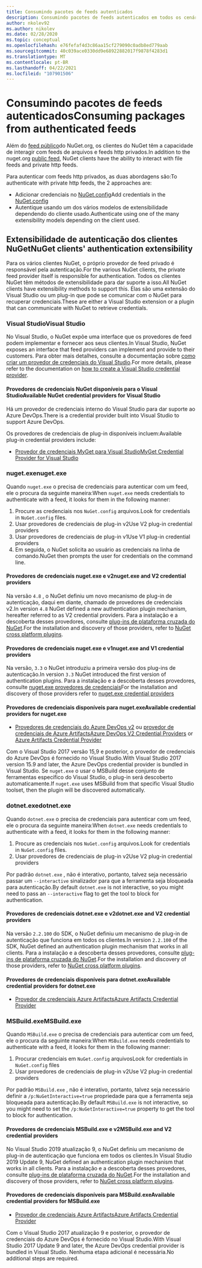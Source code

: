 ```yaml
---
title: Consumindo pacotes de feeds autenticados
description: Consumindo pacotes de feeds autenticados em todos os cenários de cliente NuGet
author: nkolev92
ms.author: nikolev
ms.date: 02/28/2020
ms.topic: conceptual
ms.openlocfilehash: e76fefaf4d3c86aa15cf279090c0adb8ed779aab
ms.sourcegitcommit: 40c039ace0330dd9e68922882017f9878f4283d1
ms.translationtype: MT
ms.contentlocale: pt-BR
ms.lasthandoff: 04/22/2021
ms.locfileid: "107901506"
---
```

# <a name="consuming-packages-from-authenticated-feeds"></a><span data-ttu-id="e31b0-103">Consumindo pacotes de feeds autenticados</span><span class="sxs-lookup"><span data-stu-id="e31b0-103">Consuming packages from authenticated feeds</span></span>

<span data-ttu-id="e31b0-104">Além do [feed público](https://api.nuget.org/v3/index.json)do NuGet.org, os clientes do NuGet têm a capacidade de interagir com feeds de arquivos e feeds http privados.</span><span class="sxs-lookup"><span data-stu-id="e31b0-104">In addition to the nuget.org [public feed](https://api.nuget.org/v3/index.json), NuGet clients have the ability to interact with file feeds and private http feeds.</span></span>


<span data-ttu-id="e31b0-105">Para autenticar com feeds http privados, as duas abordagens são:</span><span class="sxs-lookup"><span data-stu-id="e31b0-105">To authenticate with private http feeds, the 2 approaches are:</span></span>

* <span data-ttu-id="e31b0-106">Adicionar credenciais no [NuGet.config](../reference/nuget-config-file.md#packagesourcecredentials)</span><span class="sxs-lookup"><span data-stu-id="e31b0-106">Add credentials in the [NuGet.config](../reference/nuget-config-file.md#packagesourcecredentials)</span></span>
* <span data-ttu-id="e31b0-107">Autentique usando um dos vários modelos de extensibilidade dependendo do cliente usado.</span><span class="sxs-lookup"><span data-stu-id="e31b0-107">Authenticate using one of the many extensibility models depending on the client used.</span></span>

## <a name="nuget-clients-authentication-extensibility"></a><span data-ttu-id="e31b0-108">Extensibilidade de autenticação dos clientes NuGet</span><span class="sxs-lookup"><span data-stu-id="e31b0-108">NuGet clients' authentication extensibility</span></span>

<span data-ttu-id="e31b0-109">Para os vários clientes NuGet, o próprio provedor de feed privado é responsável pela autenticação.</span><span class="sxs-lookup"><span data-stu-id="e31b0-109">For the various NuGet clients, the private feed provider itself is responsible for authentication.</span></span>
<span data-ttu-id="e31b0-110">Todos os clientes NuGet têm métodos de extensibilidade para dar suporte a isso.</span><span class="sxs-lookup"><span data-stu-id="e31b0-110">All NuGet clients have extensibility methods to support this.</span></span> <span data-ttu-id="e31b0-111">Elas são uma extensão do Visual Studio ou um plug-in que pode se comunicar com o NuGet para recuperar credenciais.</span><span class="sxs-lookup"><span data-stu-id="e31b0-111">These are either a Visual Studio extension or a plugin that can communicate with NuGet to retrieve credentials.</span></span>

### <a name="visual-studio"></a><span data-ttu-id="e31b0-112">Visual Studio</span><span class="sxs-lookup"><span data-stu-id="e31b0-112">Visual Studio</span></span>

<span data-ttu-id="e31b0-113">No Visual Studio, o NuGet expõe uma interface que os provedores de feed podem implementar e fornecer aos seus clientes.</span><span class="sxs-lookup"><span data-stu-id="e31b0-113">In Visual Studio, NuGet exposes an interface that feed providers can implement and provide to their customers.</span></span> <span data-ttu-id="e31b0-114">Para obter mais detalhes, consulte a documentação sobre [como criar um provedor de credenciais do Visual Studio](../reference/extensibility/NuGet-Credential-Providers-for-Visual-Studio.md).</span><span class="sxs-lookup"><span data-stu-id="e31b0-114">For more details, please refer to the documentation on [how to create a Visual Studio credential provider](../reference/extensibility/NuGet-Credential-Providers-for-Visual-Studio.md).</span></span>

#### <a name="available-nuget-credential-providers-for-visual-studio"></a><span data-ttu-id="e31b0-115">Provedores de credenciais NuGet disponíveis para o Visual Studio</span><span class="sxs-lookup"><span data-stu-id="e31b0-115">Available NuGet credential providers for Visual Studio</span></span>

<span data-ttu-id="e31b0-116">Há um provedor de credenciais interno do Visual Studio para dar suporte ao Azure DevOps.</span><span class="sxs-lookup"><span data-stu-id="e31b0-116">There is a credential provider built into Visual Studio to support Azure DevOps.</span></span>


<span data-ttu-id="e31b0-117">Os provedores de credenciais de plug-in disponíveis incluem:</span><span class="sxs-lookup"><span data-stu-id="e31b0-117">Available plug-in credential providers include:</span></span>

* [<span data-ttu-id="e31b0-118">Provedor de credenciais MyGet para Visual Studio</span><span class="sxs-lookup"><span data-stu-id="e31b0-118">MyGet Credential Provider for Visual Studio</span></span>](http://docs.myget.org/docs/reference/credential-provider-for-visual-studio)

### <a name="nugetexe"></a><span data-ttu-id="e31b0-119">nuget.exe</span><span class="sxs-lookup"><span data-stu-id="e31b0-119">nuget.exe</span></span>

<span data-ttu-id="e31b0-120">Quando `nuget.exe` o precisa de credenciais para autenticar com um feed, ele o procura da seguinte maneira:</span><span class="sxs-lookup"><span data-stu-id="e31b0-120">When `nuget.exe` needs credentials to authenticate with a feed, it looks for them in the following manner:</span></span>

1. <span data-ttu-id="e31b0-121">Procure as credenciais nos `NuGet.config` arquivos.</span><span class="sxs-lookup"><span data-stu-id="e31b0-121">Look for credentials in `NuGet.config` files.</span></span>
1. <span data-ttu-id="e31b0-122">Usar provedores de credenciais de plug-in v2</span><span class="sxs-lookup"><span data-stu-id="e31b0-122">Use V2 plug-in credential providers</span></span>
1. <span data-ttu-id="e31b0-123">Usar provedores de credenciais de plug-in v1</span><span class="sxs-lookup"><span data-stu-id="e31b0-123">Use V1 plug-in credential providers</span></span>
1. <span data-ttu-id="e31b0-124">Em seguida, o NuGet solicita ao usuário as credenciais na linha de comando.</span><span class="sxs-lookup"><span data-stu-id="e31b0-124">NuGet then prompts the user for credentials on the command line.</span></span>

#### <a name="nugetexe-and-v2-credential-providers"></a><span data-ttu-id="e31b0-125">Provedores de credenciais nuget.exe e v2</span><span class="sxs-lookup"><span data-stu-id="e31b0-125">nuget.exe and V2 credential providers</span></span>

<span data-ttu-id="e31b0-126">Na versão `4.8` , o NuGet definiu um novo mecanismo de plug-in de autenticação, daqui em diante, chamado de provedores de credenciais v2.</span><span class="sxs-lookup"><span data-stu-id="e31b0-126">In version `4.8` NuGet defined a new authentication plugin mechanism, hereafter referred to as V2 credential providers.</span></span>
<span data-ttu-id="e31b0-127">Para a instalação e a descoberta desses provedores, consulte [plug-ins de plataforma cruzada do NuGet](../reference/extensibility/NuGet-Cross-Platform-Plugins.md#plugin-installation-and-discovery).</span><span class="sxs-lookup"><span data-stu-id="e31b0-127">For the installation and discovery of those providers, refer to [NuGet cross platform plugins](../reference/extensibility/NuGet-Cross-Platform-Plugins.md#plugin-installation-and-discovery).</span></span>

#### <a name="nugetexe-and-v1-credential-providers"></a><span data-ttu-id="e31b0-128">Provedores de credenciais nuget.exe e v1</span><span class="sxs-lookup"><span data-stu-id="e31b0-128">nuget.exe and V1 credential providers</span></span>

<span data-ttu-id="e31b0-129">Na versão, `3.3` o NuGet introduziu a primeira versão dos plug-ins de autenticação.</span><span class="sxs-lookup"><span data-stu-id="e31b0-129">In version `3.3` NuGet introduced the first version of authentication plugins.</span></span>
<span data-ttu-id="e31b0-130">Para a instalação e a descoberta desses provedores, consulte [nuget.exe provedores de credenciais](../reference/extensibility/nuget-exe-Credential-Providers.md#nugetexe-credential-provider-discovery)</span><span class="sxs-lookup"><span data-stu-id="e31b0-130">For the installation and discovery of those providers refer to [nuget.exe credential providers](../reference/extensibility/nuget-exe-Credential-Providers.md#nugetexe-credential-provider-discovery)</span></span>

#### <a name="available-credential-providers-for-nugetexe"></a><span data-ttu-id="e31b0-131">Provedores de credenciais disponíveis para nuget.exe</span><span class="sxs-lookup"><span data-stu-id="e31b0-131">Available credential providers for nuget.exe</span></span>

* <span data-ttu-id="e31b0-132">[Provedores de credenciais do Azure DevOps v2](/azure/devops/artifacts/nuget/nuget-exe#add-a-feed-to-nuget-482-or-later) ou [provedor de credenciais de Azure Artifacts](https://github.com/microsoft/artifacts-credprovider)</span><span class="sxs-lookup"><span data-stu-id="e31b0-132">[Azure DevOps V2 Credential Providers](/azure/devops/artifacts/nuget/nuget-exe#add-a-feed-to-nuget-482-or-later) or [Azure Artifacts Credential Provider](https://github.com/microsoft/artifacts-credprovider)</span></span>

<span data-ttu-id="e31b0-133">Com o Visual Studio 2017 versão 15,9 e posterior, o provedor de credenciais do Azure DevOps é fornecido no Visual Studio.</span><span class="sxs-lookup"><span data-stu-id="e31b0-133">With Visual Studio 2017 version 15.9 and later, the Azure DevOps credential provider is bundled in Visual Studio.</span></span>
<span data-ttu-id="e31b0-134">Se `nuget.exe` o usar o MSBuild desse conjunto de ferramentas específico do Visual Studio, o plug-in será descoberto automaticamente.</span><span class="sxs-lookup"><span data-stu-id="e31b0-134">If `nuget.exe` uses MSBuild from that specific Visual Studio toolset, then the plugin will be discovered automatically.</span></span>

### <a name="dotnetexe"></a><span data-ttu-id="e31b0-135">dotnet.exe</span><span class="sxs-lookup"><span data-stu-id="e31b0-135">dotnet.exe</span></span>

<span data-ttu-id="e31b0-136">Quando `dotnet.exe` o precisa de credenciais para autenticar com um feed, ele o procura da seguinte maneira:</span><span class="sxs-lookup"><span data-stu-id="e31b0-136">When `dotnet.exe` needs credentials to authenticate with a feed, it looks for them in the following manner:</span></span>

1. <span data-ttu-id="e31b0-137">Procure as credenciais nos `NuGet.config` arquivos.</span><span class="sxs-lookup"><span data-stu-id="e31b0-137">Look for credentials in `NuGet.config` files.</span></span>
1. <span data-ttu-id="e31b0-138">Usar provedores de credenciais de plug-in v2</span><span class="sxs-lookup"><span data-stu-id="e31b0-138">Use V2 plug-in credential providers</span></span>

<span data-ttu-id="e31b0-139">Por padrão `dotnet.exe` , não é interativo, portanto, talvez seja necessário passar um `--interactive` sinalizador para que a ferramenta seja bloqueada para autenticação.</span><span class="sxs-lookup"><span data-stu-id="e31b0-139">By default `dotnet.exe` is not interactive, so you might need to pass an `--interactive` flag to get the tool to block for authentication.</span></span>

#### <a name="dotnetexe-and-v2-credential-providers"></a><span data-ttu-id="e31b0-140">Provedores de credenciais dotnet.exe e v2</span><span class="sxs-lookup"><span data-stu-id="e31b0-140">dotnet.exe and V2 credential providers</span></span>

<span data-ttu-id="e31b0-141">Na versão `2.2.100` do SDK, o NuGet definiu um mecanismo de plug-in de autenticação que funciona em todos os clientes.</span><span class="sxs-lookup"><span data-stu-id="e31b0-141">In version `2.2.100` of the SDK, NuGet defined an authentication plugin mechanism that works in all clients.</span></span>
<span data-ttu-id="e31b0-142">Para a instalação e a descoberta desses provedores, consulte [plug-ins de plataforma cruzada do NuGet](../reference/extensibility/NuGet-Cross-Platform-Plugins.md#plugin-installation-and-discovery).</span><span class="sxs-lookup"><span data-stu-id="e31b0-142">For the installation and discovery of those providers, refer to [NuGet cross platform plugins](../reference/extensibility/NuGet-Cross-Platform-Plugins.md#plugin-installation-and-discovery).</span></span>

#### <a name="available-credential-providers-for-dotnetexe"></a><span data-ttu-id="e31b0-143">Provedores de credenciais disponíveis para dotnet.exe</span><span class="sxs-lookup"><span data-stu-id="e31b0-143">Available credential providers for dotnet.exe</span></span>

* [<span data-ttu-id="e31b0-144">Provedor de credenciais Azure Artifacts</span><span class="sxs-lookup"><span data-stu-id="e31b0-144">Azure Artifacts Credential Provider</span></span>](https://github.com/microsoft/artifacts-credprovider)

### <a name="msbuildexe"></a><span data-ttu-id="e31b0-145">MSBuild.exe</span><span class="sxs-lookup"><span data-stu-id="e31b0-145">MSBuild.exe</span></span>

<span data-ttu-id="e31b0-146">Quando `MSBuild.exe` o precisa de credenciais para autenticar com um feed, ele o procura da seguinte maneira:</span><span class="sxs-lookup"><span data-stu-id="e31b0-146">When `MSBuild.exe` needs credentials to authenticate with a feed, it looks for them in the following manner:</span></span>

1. <span data-ttu-id="e31b0-147">Procurar credenciais em `NuGet.config` arquivos</span><span class="sxs-lookup"><span data-stu-id="e31b0-147">Look for credentials in `NuGet.config` files</span></span>
1. <span data-ttu-id="e31b0-148">Usar provedores de credenciais de plug-in v2</span><span class="sxs-lookup"><span data-stu-id="e31b0-148">Use V2 plug-in credential providers</span></span>

<span data-ttu-id="e31b0-149">Por padrão `MSBuild.exe` , não é interativo, portanto, talvez seja necessário definir a `/p:NuGetInteractive=true` propriedade para que a ferramenta seja bloqueada para autenticação.</span><span class="sxs-lookup"><span data-stu-id="e31b0-149">By default `MSBuild.exe` is not interactive, so you might need to set the `/p:NuGetInteractive=true` property to get the tool to block for authentication.</span></span>

#### <a name="msbuildexe-and-v2-credential-providers"></a><span data-ttu-id="e31b0-150">Provedores de credenciais MSBuild.exe e v2</span><span class="sxs-lookup"><span data-stu-id="e31b0-150">MSBuild.exe and V2 credential providers</span></span>

<span data-ttu-id="e31b0-151">No Visual Studio 2019 atualização 9, o NuGet definiu um mecanismo de plug-in de autenticação que funciona em todos os clientes.</span><span class="sxs-lookup"><span data-stu-id="e31b0-151">In Visual Studio 2019 Update 9, NuGet defined an authentication plugin mechanism that works in all clients.</span></span>
<span data-ttu-id="e31b0-152">Para a instalação e a descoberta desses provedores, consulte [plug-ins de plataforma cruzada do NuGet](../reference/extensibility/NuGet-Cross-Platform-Plugins.md#plugin-installation-and-discovery).</span><span class="sxs-lookup"><span data-stu-id="e31b0-152">For the installation and discovery of those providers, refer to [NuGet cross platform plugins](../reference/extensibility/NuGet-Cross-Platform-Plugins.md#plugin-installation-and-discovery).</span></span>

#### <a name="available-credential-providers-for-msbuildexe"></a><span data-ttu-id="e31b0-153">Provedores de credenciais disponíveis para MSBuild.exe</span><span class="sxs-lookup"><span data-stu-id="e31b0-153">Available credential providers for MSBuild.exe</span></span>

* [<span data-ttu-id="e31b0-154">Provedor de credenciais Azure Artifacts</span><span class="sxs-lookup"><span data-stu-id="e31b0-154">Azure Artifacts Credential Provider</span></span>](https://github.com/microsoft/artifacts-credprovider)

<span data-ttu-id="e31b0-155">Com o Visual Studio 2017 atualização 9 e posterior, o provedor de credenciais do Azure DevOps é fornecido no Visual Studio.</span><span class="sxs-lookup"><span data-stu-id="e31b0-155">With Visual Studio 2017 Update 9 and later, the Azure DevOps credential provider is bundled in Visual Studio.</span></span> <span data-ttu-id="e31b0-156">Nenhuma etapa adicional é necessária.</span><span class="sxs-lookup"><span data-stu-id="e31b0-156">No additional steps are required.</span></span>
